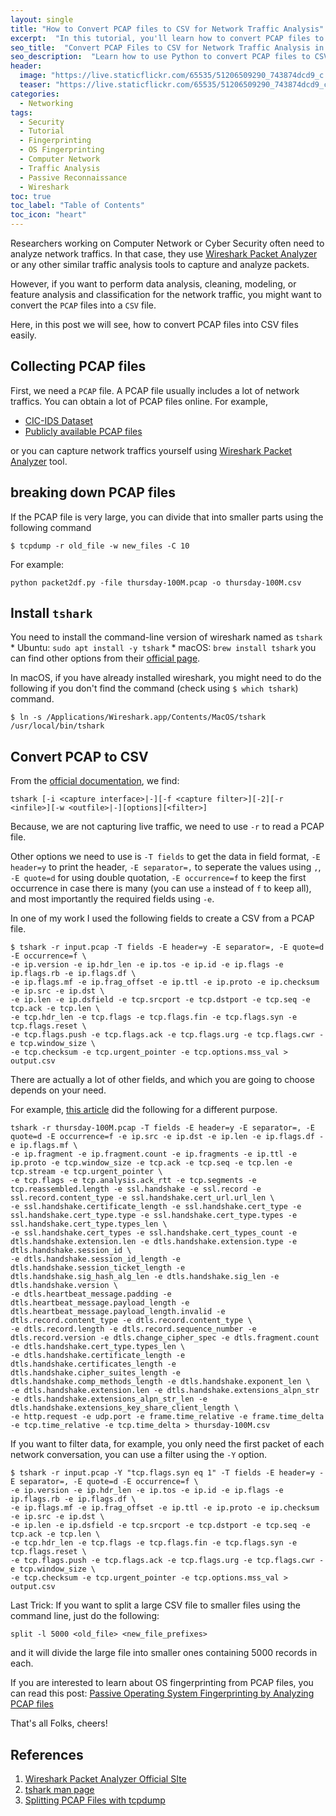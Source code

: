 ```yaml
---
layout: single
title: "How to Convert PCAP files to CSV for Network Traffic Analysis"
excerpt:  "In this tutorial, you'll learn how to convert PCAP files to CSV format for network traffic analysis using Python. You'll see how to use the tshark library to parse PCAP files and convert them to CSV files that can be easily analyzed with tools like pandas."
seo_title:  "Convert PCAP Files to CSV for Network Traffic Analysis in Python"
seo_description:  "Learn how to use Python to convert PCAP files to CSV for easy network traffic analysis. Use the command line interface to parse PCAP files and create CSV files that can be analyzed in Excel or pandas."
header:
  image: "https://live.staticflickr.com/65535/51206509290_743874dcd9_c.jpg"
  teaser: "https://live.staticflickr.com/65535/51206509290_743874dcd9_c.jpg"
categories:
  - Networking
tags:
  - Security
  - Tutorial
  - Fingerprinting
  - OS Fingerprinting
  - Computer Network
  - Traffic Analysis
  - Passive Reconnaissance
  - Wireshark
toc: true
toc_label: "Table of Contents"
toc_icon: "heart"
---
```



Researchers working on Computer Network or Cyber Security often need to analyze network traffics. In that case, they use [Wireshark Packet Analyzer](https://www.wireshark.org/) or any other similar traffic analysis tools to capture and analyze packets.

However, if you want to perform data analysis, cleaning, modeling, or feature analysis and classification for the network traffic, you might want to convert the `PCAP` files into a `CSV` file.

Here, in this post we will see, how to convert PCAP files into CSV files easily.

## Collecting PCAP files
First, we need a `PCAP` file. A PCAP file usually includes a lot of network traffics. You can obtain a lot of PCAP files online. For example,

* [CIC-IDS Dataset](http://205.174.165.80/CICDataset/CIC-IDS-2017/Dataset/PCAPs/)
* [Publicly available PCAP files](https://www.netresec.com/?page=pcapfiles)

or you can capture network traffics yourself using [Wireshark Packet Analyzer](https://www.wireshark.org/) tool. 

## breaking down PCAP files
If the PCAP file is very large, you can divide that into smaller parts using the following command
```
$ tcpdump -r old_file -w new_files -C 10
```
For example:
```
python packet2df.py -file thursday-100M.pcap -o thursday-100M.csv
```

## Install `tshark`
You need to install the command-line version of wireshark named as `tshark`
	* Ubuntu: `sudo apt install -y tshark`
	* macOS: `brew install tshark`
you can find other options from their [official page](https://tshark.dev/setup/install/).

In macOS, if you have already installed wireshark, you might need to do the following if you don't find the command (check using `$ which tshark`) command.
```
$ ln -s /Applications/Wireshark.app/Contents/MacOS/tshark /usr/local/bin/tshark
```

## Convert PCAP to CSV
From the [official documentation](https://www.wireshark.org/docs/man-pages/tshark.html), we find:
```
tshark [-i <capture interface>|-][-f <capture filter>][-2][-r <infile>][-w <outfile>|-][options][<filter>]
```
Because, we are not capturing live traffic, we need to use `-r` to read a PCAP file.

Other options we need to use is `-T fields` to get the data in field format, `-E header=y` to print the header, `-E separator=,` to seperate the values using `,`, `-E quote=d` for using double quotation, `-E occurrence=f` to keep the first occurrence in case there is many (you can use `a` instead of `f` to keep all), and most importantly the required fields using `-e`.

In one of my work I used the following fields to create a CSV from a PCAP file.
```
$ tshark -r input.pcap -T fields -E header=y -E separator=, -E quote=d -E occurrence=f \
-e ip.version -e ip.hdr_len -e ip.tos -e ip.id -e ip.flags -e ip.flags.rb -e ip.flags.df \ 
-e ip.flags.mf -e ip.frag_offset -e ip.ttl -e ip.proto -e ip.checksum -e ip.src -e ip.dst \ 
-e ip.len -e ip.dsfield -e tcp.srcport -e tcp.dstport -e tcp.seq -e tcp.ack -e tcp.len \ 
-e tcp.hdr_len -e tcp.flags -e tcp.flags.fin -e tcp.flags.syn -e tcp.flags.reset \ 
-e tcp.flags.push -e tcp.flags.ack -e tcp.flags.urg -e tcp.flags.cwr -e tcp.window_size \ 
-e tcp.checksum -e tcp.urgent_pointer -e tcp.options.mss_val > output.csv
```

There are actually a lot of other fields, and which you are going to choose depends on your need.

For example, [this article](https://www.linkedin.com/pulse/build-machine-learning-model-network-flow-tao-liu/) did the following for a different purpose.

```
tshark -r thursday-100M.pcap -T fields -E header=y -E separator=, -E quote=d -E occurrence=f -e ip.src -e ip.dst -e ip.len -e ip.flags.df -e ip.flags.mf \
-e ip.fragment -e ip.fragment.count -e ip.fragments -e ip.ttl -e ip.proto -e tcp.window_size -e tcp.ack -e tcp.seq -e tcp.len -e tcp.stream -e tcp.urgent_pointer \
-e tcp.flags -e tcp.analysis.ack_rtt -e tcp.segments -e tcp.reassembled.length -e ssl.handshake -e ssl.record -e ssl.record.content_type -e ssl.handshake.cert_url.url_len \
-e ssl.handshake.certificate_length -e ssl.handshake.cert_type -e ssl.handshake.cert_type.type -e ssl.handshake.cert_type.types -e ssl.handshake.cert_type.types_len \
-e ssl.handshake.cert_types -e ssl.handshake.cert_types_count -e dtls.handshake.extension.len -e dtls.handshake.extension.type -e dtls.handshake.session_id \
-e dtls.handshake.session_id_length -e dtls.handshake.session_ticket_length -e dtls.handshake.sig_hash_alg_len -e dtls.handshake.sig_len -e dtls.handshake.version \
-e dtls.heartbeat_message.padding -e dtls.heartbeat_message.payload_length -e dtls.heartbeat_message.payload_length.invalid -e dtls.record.content_type -e dtls.record.content_type \
-e dtls.record.length -e dtls.record.sequence_number -e dtls.record.version -e dtls.change_cipher_spec -e dtls.fragment.count -e dtls.handshake.cert_type.types_len \
-e dtls.handshake.certificate_length -e dtls.handshake.certificates_length -e dtls.handshake.cipher_suites_length -e dtls.handshake.comp_methods_length -e dtls.handshake.exponent_len \
-e dtls.handshake.extension.len -e dtls.handshake.extensions_alpn_str -e dtls.handshake.extensions_alpn_str_len -e dtls.handshake.extensions_key_share_client_length \
-e http.request -e udp.port -e frame.time_relative -e frame.time_delta -e tcp.time_relative -e tcp.time_delta > thursday-100M.csv
```


If you want to filter data, for example, you only need the first packet of each network conversation, you can use a filter using the `-Y` option.

```
$ tshark -r input.pcap -Y "tcp.flags.syn eq 1" -T fields -E header=y -E separator=, -E quote=d -E occurrence=f \
-e ip.version -e ip.hdr_len -e ip.tos -e ip.id -e ip.flags -e ip.flags.rb -e ip.flags.df \ 
-e ip.flags.mf -e ip.frag_offset -e ip.ttl -e ip.proto -e ip.checksum -e ip.src -e ip.dst \ 
-e ip.len -e ip.dsfield -e tcp.srcport -e tcp.dstport -e tcp.seq -e tcp.ack -e tcp.len \ 
-e tcp.hdr_len -e tcp.flags -e tcp.flags.fin -e tcp.flags.syn -e tcp.flags.reset \ 
-e tcp.flags.push -e tcp.flags.ack -e tcp.flags.urg -e tcp.flags.cwr -e tcp.window_size \ 
-e tcp.checksum -e tcp.urgent_pointer -e tcp.options.mss_val > output.csv
```

Last Trick: If you want to split a large CSV file to smaller files using the command line, just do the following:
```
split -l 5000 <old_file> <new_file_prefixes>
``` 
and it will divide the large file into smaller ones containing 5000 records in each.

If you are interested to learn about OS fingerprinting from PCAP files, you can read this post:
[Passive Operating System Fingerprinting by Analyzing PCAP files](https://shantoroy.com/security/operating-system-fingerprinting/)

That's all Folks, cheers!



## References
1. [Wireshark Packet Analyzer Official SIte](https://www.wireshark.org/)
2. [tshark man page](https://www.wireshark.org/docs/man-pages/tshark.html)
3. [Splitting PCAP Files with tcpdump](https://support.metageek.com/hc/en-us/articles/115000910348-Splitting-PCAP-Files-with-tcpdump)
<!--stackedit_data:
eyJoaXN0b3J5IjpbNTI1MjM1OTI3LDExNTg4NDY1NDMsMTk3Nz
E3NzU4NywtOTg3ODcyMTY1LDg5ODIwNDY2LC00NTMyNTk2Njcs
MTE2ODU0Mjk0MywxMDc3NDQzMjg4LC03MjczNzYwNDcsNTQwOD
YxOTY0LDEwODExNDAzNDMsMjY4MjQ5MDBdfQ==
-->